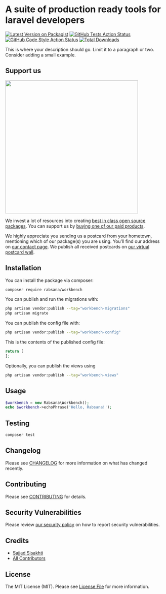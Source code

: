 # A suite of production ready tools for laravel developers

[![Latest Version on Packagist](https://img.shields.io/packagist/v/rabsana/workbench.svg?style=flat-square)](https://packagist.org/packages/rabsana/workbench)
[![GitHub Tests Action Status](https://img.shields.io/github/actions/workflow/status/rabsana/workbench/run-tests.yml?branch=main&label=tests&style=flat-square)](https://github.com/rabsana/workbench/actions?query=workflow%3Arun-tests+branch%3Amain)
[![GitHub Code Style Action Status](https://img.shields.io/github/actions/workflow/status/rabsana/workbench/fix-php-code-style-issues.yml?branch=main&label=code%20style&style=flat-square)](https://github.com/rabsana/workbench/actions?query=workflow%3A"Fix+PHP+code+style+issues"+branch%3Amain)
[![Total Downloads](https://img.shields.io/packagist/dt/rabsana/workbench.svg?style=flat-square)](https://packagist.org/packages/rabsana/workbench)

This is where your description should go. Limit it to a paragraph or two. Consider adding a small example.

## Support us

[<img src="https://github-ads.s3.eu-central-1.amazonaws.com/workbench.jpg?t=1" width="419px" />](https://spatie.be/github-ad-click/workbench)

We invest a lot of resources into creating [best in class open source packages](https://spatie.be/open-source). You can support us by [buying one of our paid products](https://spatie.be/open-source/support-us).

We highly appreciate you sending us a postcard from your hometown, mentioning which of our package(s) you are using. You'll find our address on [our contact page](https://spatie.be/about-us). We publish all received postcards on [our virtual postcard wall](https://spatie.be/open-source/postcards).

## Installation

You can install the package via composer:

```bash
composer require rabsana/workbench
```

You can publish and run the migrations with:

```bash
php artisan vendor:publish --tag="workbench-migrations"
php artisan migrate
```

You can publish the config file with:

```bash
php artisan vendor:publish --tag="workbench-config"
```

This is the contents of the published config file:

```php
return [
];
```

Optionally, you can publish the views using

```bash
php artisan vendor:publish --tag="workbench-views"
```

## Usage

```php
$workbench = new Rabsana\Workbench();
echo $workbench->echoPhrase('Hello, Rabsana!');
```

## Testing

```bash
composer test
```

## Changelog

Please see [CHANGELOG](CHANGELOG.md) for more information on what has changed recently.

## Contributing

Please see [CONTRIBUTING](CONTRIBUTING.md) for details.

## Security Vulnerabilities

Please review [our security policy](../../security/policy) on how to report security vulnerabilities.

## Credits

- [Sajjad Sisakhti](https://github.com/sisakhti)
- [All Contributors](../../contributors)

## License

The MIT License (MIT). Please see [License File](LICENSE.md) for more information.
